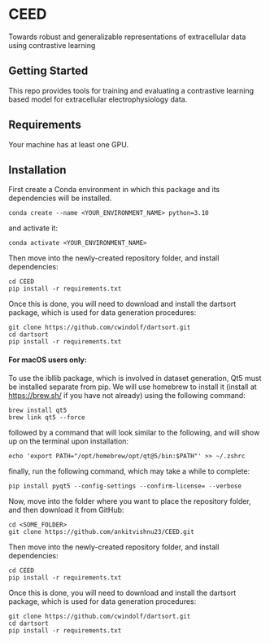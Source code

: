 # CEED
Towards robust and generalizable representations of extracellular data using contrastive learning

## Getting Started
This repo provides tools for training and evaluating a contrastive learning based model for extracellular 
electrophysiology data. 

## Requirements

Your machine has at least one GPU.

## Installation

First create a Conda environment in which this package and its dependencies will be installed.
```console
conda create --name <YOUR_ENVIRONMENT_NAME> python=3.10
```

and activate it:
```console
conda activate <YOUR_ENVIRONMENT_NAME>
```

Then move into the newly-created repository folder, and install dependencies:
```console
cd CEED
pip install -r requirements.txt
```

Once this is done, you will need to download and install the dartsort package, which is used for data generation procedures:
```console
git clone https://github.com/cwindolf/dartsort.git
cd dartsort
pip install -r requirements.txt
```

#### For macOS users only:
To use the ibllib package, which is involved in dataset generation, Qt5 must be installed separate from pip. 
We will use homebrew to install it (install at https://brew.sh/ if you have not already) using the following command:
```console
brew install qt5
brew link qt5 --force
```

followed by a command that will look similar to the following, and will show up on the terminal upon installation:
```console
echo 'export PATH="/opt/homebrew/opt/qt@5/bin:$PATH"' >> ~/.zshrc
```

finally, run the following command, which may take a while to complete:
```console
pip install pyqt5 --config-settings --confirm-license= --verbose
```

Now, move into the folder where you want to place the repository folder, and then download it from GitHub:
```console
cd <SOME_FOLDER>
git clone https://github.com/ankitvishnu23/CEED.git
```

Then move into the newly-created repository folder, and install dependencies:
```console
cd CEED
pip install -r requirements.txt
```

Once this is done, you will need to download and install the dartsort package, which is used for data generation procedures:
```console
git clone https://github.com/cwindolf/dartsort.git
cd dartsort
pip install -r requirements.txt
```
